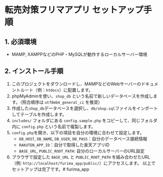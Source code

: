 # 転売対策フリマアプリ セットアップ手順

## 1. 必須環境
- MAMP, XAMPPなどのPHP・MySQLが動作するローカルサーバー環境

## 2. インストール手順
1.  このプロジェクトをダウンロードし、MAMPなどのWebサーバーのドキュメントルート（例：`htdocs`）に配置します。
2.  phpMyAdminを使い、`shop_db` という名前で新しいデータベースを作成します。（照合順序は `utf8mb4_general_ci` を推奨）
3.  作成した`shop_db`データベースを選択し、`db/shop.sql`ファイルをインポートしてテーブルを作成します。
4.  `includes/` フォルダにある `config.sample.php` をコピーして、同じフォルダ内に `config.php` という名前で複製します。
5.  `config.php`を開き、以下の項目を自分の環境に合わせて設定します。
    - `DB_HOST`, `DB_NAME`, `DB_USER`, `DB_PASS`：自分のデータベース接続情報
    - `RAKUTEN_APP_ID`：自分で取得した楽天アプリID
    - `BASE_URL`, `PUBLIC_ROOT_PATH`: 自分のローカルサーバーのURL設定
6.  ブラウザで設定した `BASE_URL` と `PUBLIC_ROOT_PATH` を組み合わせたURL（例: `http://localhost/furima_app/public/`）にアクセスします。
以上でセットアップは完了です。# furima_app
